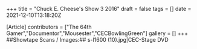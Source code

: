 +++
title = "Chuck E. Cheese's Show 3 2016"
draft = false
tags = []
date = 2021-12-10T13:18:20Z

[Article]
contributors = ["The 64th Gamer","Documentor","Mousester","CECBowlingGreen"]
gallery = []
+++
##Showtape Scans / Images:##
<gallery>
s-l1600 (10).jpg|CEC-Stage DVD
</gallery>